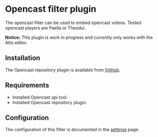 # Opencast filter plugin

The opencast filter can be used to embed opencast videos. Tested opencast players are Paella or Theodul.

**Notice:** This plugin is work in progress and currently only works with the Atto editor.

## Installation

The Opencast repository plugin is available from [GitHub](https://github.com/Opencast-Moodle/moodle-filter_opencast).

## Requirements

* Installed Opencast api tool.
* Installed Opencast repository plugin.

## Configuration

The configuration of this filter is documented in the [settings](settings.md) page.

